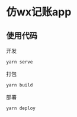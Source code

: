 # 仿wx记账app

## 使用代码

开发

```bash
yarn serve
```

打包

```bash
yarn build
```

部署

```bash
yarn deploy
```

